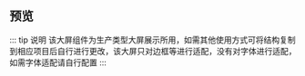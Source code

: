 <!--
 * @Description: 大屏展示
 * @Author: jz
 * @Date: 2021-01-20 16:08:41
 * @EditAuthor: 修改人名称
 * @LastEditTime: 2021-07-26 16:54:02
-->

## 预览

::: tip 说明
该大屏组件为生产类型大屏展示所用，如需其他使用方式可将结构复制到相应项目后自行进行更改，该大屏只对边框等进行适配，没有对字体进行适配，如需字体适配请自行配置
:::
<screen-screenItem1-screen1 />
